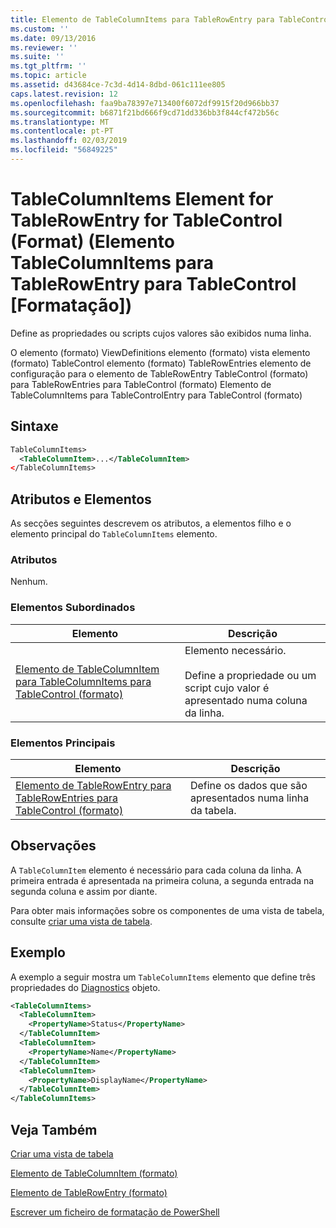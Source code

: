 ```yaml
---
title: Elemento de TableColumnItems para TableRowEntry para TableControl (formato) | Documentos da Microsoft
ms.custom: ''
ms.date: 09/13/2016
ms.reviewer: ''
ms.suite: ''
ms.tgt_pltfrm: ''
ms.topic: article
ms.assetid: d43684ce-7c3d-4d14-8dbd-061c111ee805
caps.latest.revision: 12
ms.openlocfilehash: faa9ba78397e713400f6072df9915f20d966bb37
ms.sourcegitcommit: b6871f21bd666f9cd71dd336bb3f844cf472b56c
ms.translationtype: MT
ms.contentlocale: pt-PT
ms.lasthandoff: 02/03/2019
ms.locfileid: "56849225"
---
```

# <a name="tablecolumnitems-element-for-tablerowentry-for-tablecontrol-format"></a>TableColumnItems Element for TableRowEntry for TableControl (Format) (Elemento TableColumnItems para TableRowEntry para TableControl [Formatação])

Define as propriedades ou scripts cujos valores são exibidos numa linha.

O elemento (formato) ViewDefinitions elemento (formato) vista elemento (formato) TableControl elemento (formato) TableRowEntries elemento de configuração para o elemento de TableRowEntry TableControl (formato) para TableRowEntries para TableControl (formato) Elemento de TableColumnItems para TableControlEntry para TableControl (formato)

## <a name="syntax"></a>Sintaxe

```xml
TableColumnItems>
  <TableColumnItem>...</TableColumnItem>
</TableColumnItems>
```

## <a name="attributes-and-elements"></a>Atributos e Elementos

As secções seguintes descrevem os atributos, a elementos filho e o elemento principal do `TableColumnItems` elemento.

### <a name="attributes"></a>Atributos

Nenhum.

### <a name="child-elements"></a>Elementos Subordinados

|Elemento|Descrição|
|-------------|-----------------|
|[Elemento de TableColumnItem para TableColumnItems para TableControl (formato)](./tablecolumnitem-element-for-tablecolumnitems-for-tablecontrol-format.md)|Elemento necessário.<br /><br /> Define a propriedade ou um script cujo valor é apresentado numa coluna da linha.|

### <a name="parent-elements"></a>Elementos Principais

|Elemento|Descrição|
|-------------|-----------------|
|[Elemento de TableRowEntry para TableRowEntries para TableControl (formato)](./tablerowentry-element-for-tablerowentroes-for-tablecontrol-format.md)|Define os dados que são apresentados numa linha da tabela.|

## <a name="remarks"></a>Observações

A `TableColumnItem` elemento é necessário para cada coluna da linha. A primeira entrada é apresentada na primeira coluna, a segunda entrada na segunda coluna e assim por diante.

Para obter mais informações sobre os componentes de uma vista de tabela, consulte [criar uma vista de tabela](./creating-a-table-view.md).

## <a name="example"></a>Exemplo

A exemplo a seguir mostra um `TableColumnItems` elemento que define três propriedades do [Diagnostics](/dotnet/api/System.Diagnostics.Process) objeto.

```xml
<TableColumnItems>
  <TableColumnItem>
    <PropertyName>Status</PropertyName>
  </TableColumnItem>
  <TableColumnItem>
    <PropertyName>Name</PropertyName>
  </TableColumnItem>
  <TableColumnItem>
    <PropertyName>DisplayName</PropertyName>
  </TableColumnItem>
</TableColumnItems>

```

## <a name="see-also"></a>Veja Também

[Criar uma vista de tabela](./creating-a-table-view.md)

[Elemento de TableColumnItem (formato)](./tablecolumnitem-element-for-tablecolumnitems-for-tablecontrol-format.md)

[Elemento de TableRowEntry (formato)](./tablerowentry-element-for-tablerowentroes-for-tablecontrol-format.md)

[Escrever um ficheiro de formatação de PowerShell](./writing-a-powershell-formatting-file.md)
